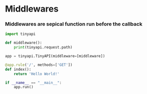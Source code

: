 # Middlewares

### Middlewares are sepical function run before the callback

```py
import tinyapi

def middleware():
    print(tinyapi.request.path)

app = tinyapi.TinyAPI(middleware=[middleware])

@app.rule('/', methods=['GET'])
def index():
    return 'Hello World!'

if __name__ == "__main__":
    app.run()
```